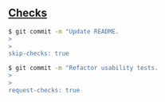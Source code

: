 ## [Checks](https://docs.github.com/en/github/collaborating-with-pull-requests/collaborating-on-repositories-with-code-quality-features/about-status-checks#checks)

```bash
$ git commit -m "Update README.
>
>
skip-checks: true
```

```bash
$ git commit -m "Refactor usability tests.
>
>
request-checks: true
```
